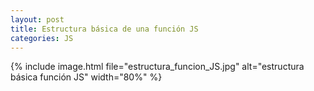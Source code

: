 ```yaml
---
layout: post
title: Estructura básica de una función JS
categories: JS
---
```


{% include image.html file="estructura_funcion_JS.jpg" alt="estructura básica función JS" width="80%" %}
